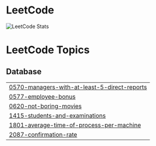 # LeetCode

![LeetCode Stats](https://leetcard.jacoblin.cool/jyk60222?theme=transparent&font=Patrick%20Hand%20SC)

<!---LeetCode Topics Start-->
# LeetCode Topics
## Database
|  |
| ------- |
| [0570-managers-with-at-least-5-direct-reports](https://github.com/jyk602/LeetCode/tree/master/0570-managers-with-at-least-5-direct-reports) |
| [0577-employee-bonus](https://github.com/jyk602/LeetCode/tree/master/0577-employee-bonus) |
| [0620-not-boring-movies](https://github.com/jyk602/LeetCode/tree/master/0620-not-boring-movies) |
| [1415-students-and-examinations](https://github.com/jyk602/LeetCode/tree/master/1415-students-and-examinations) |
| [1801-average-time-of-process-per-machine](https://github.com/jyk602/LeetCode/tree/master/1801-average-time-of-process-per-machine) |
| [2087-confirmation-rate](https://github.com/jyk602/LeetCode/tree/master/2087-confirmation-rate) |
<!---LeetCode Topics End-->
